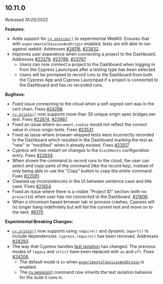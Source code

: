 ## 10.11.0

_Released 10/25/2022_

**Features:**

- Adds support for [`cy.session()`](/api/commands/session) to experimental
  WebKit. Ensures that with `experimentalSessionAndOrigin` enabled, tests are
  still able to run against webkit. Addresses
  [#24116](https://github.com/cypress-io/cypress/issues/24116),
  [#23832](https://github.com/cypress-io/cypress/issues/23832).
- Improves user experience when connecting a project to the Dashboard. Addresses
  [#23379](https://github.com/cypress-io/cypress/issues/23379),
  [#23766](https://github.com/cypress-io/cypress/issues/23766),
  [#23767](https://github.com/cypress-io/cypress/issues/23767).
  - Users can now connect a project to the Dashboard when logging in from the
    Cypress Launchpad after a testing type has been selected.
  - Users will be prompted to record runs to the Dashboard from both the Cypress
    App and Cypress Launchpad if a project is connected to the Dashboard and has
    no recorded runs.

**Bugfixes:**

- Fixed issue connecting to the cloud when a self-signed cert was in the cert
  chain. Fixes [#24298](https://github.com/cypress-io/cypress/issues/24298).
- [`cy.origin()`](/api/commands/origin) now supports more than 30 unique origin
  spec bridges per test. Fixes
  [#22874](https://github.com/cypress-io/cypress/issues/22874),
  [#23967](https://github.com/cypress-io/cypress/issues/23967).
- Fixed an issue where `document.cookie` would not reflect the correct value in
  cross-origin tests. Fixes
  [#23531](https://github.com/cypress-io/cypress/issues/23531)
- Fixed as issue where browser-skipped tests were incorrectly recorded to the
  Dashboard which resulted in the Dashboard marking the test as "new" or
  "modified" when it already existed. Fixes
  [#23517](https://github.com/cypress-io/cypress/issues/23517).
- Cypress will now restart on changes to the `blockHosts` configuration entry.
  Fixes [#22634](https://github.com/cypress-io/cypress/issues/22634).
- When shown the command to record runs to the cloud, the user can select and
  copy parts of the command (like the record key), instead of only being able to
  use the "Copy" button to copy the entire command. Fixes
  [#22091](https://github.com/cypress-io/cypress/issues/22091).
- Cleaned up inconsistencies in the UI between sentence case and title case.
  Fixes [#21854](https://github.com/cypress-io/cypress/issues/21854).
- Fixed an issue where there is a visible "Project ID" section (with no
  `projectId`) when user has not connected to the Dashboard.
  [#21806](https://github.com/cypress-io/cypress/issues/21806).
- When a chromium based browser tab or process crashes, Cypress will no longer
  hang indefinitely but will fail the current test and move on to the next.
  [#6170](https://github.com/cypress-io/cypress/issues/6170).

**Experimental Breaking Changes:**

- [`cy.origin()`](/api/commands/origin) now supports using `require()` and
  dynamic `import()` to include dependencies. `Cypress.require()` has been
  removed. Addresses
  [#24293](https://github.com/cypress-io/cypress/issues/24293).
- The way that Cypress handles
  [test isolation](/guides/core-concepts/writing-and-organizing-tests#Test-Isolation)
  has changed. The previous modes of `legacy` and `strict` have been replaced
  with `on` and `off`. Fixes
  [#24206](https://github.com/cypress-io/cypress/issues/24206).
  - The default mode is `on` when
    [`experimentalSessionAndOrigin`](/guides/references/experiments) is enabled.
  - The [cy.session()](/api/commands/session) command now inherits the test
    isolation behavior for the suite it runs in.
